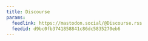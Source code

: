 ```yaml
---
title: Discourse
params:
  feedlink: https://mastodon.social/@Discourse.rss
  feedid: d9bc0fb3741858841c86dc5835270eb6
---
```

